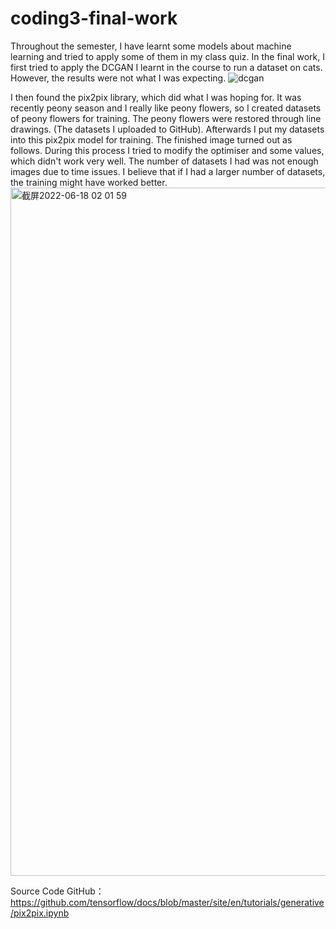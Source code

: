 # coding3-final-work

Throughout the semester, I have learnt some models about machine learning and tried to apply some of them in my class quiz.
In the final work, I first tried to apply the DCGAN I learnt in the course to run a dataset on cats. However, the results were not what I was expecting. 
![dcgan](https://user-images.githubusercontent.com/91951125/174497301-7e9e197e-eb94-4d83-a775-c3dd1bbcdf3b.gif)


I then found the pix2pix library, which did what I was hoping for. It was recently peony season and I really like peony flowers, so I created datasets of peony flowers for training. The peony flowers were restored through line drawings. (The datasets I uploaded to GitHub). Afterwards I put my datasets into this pix2pix model for training. The finished image turned out as follows. During this process I tried to modify the optimiser and some values, which didn't work very well. The number of datasets I had was not enough images due to time issues. I believe that if I had a larger number of datasets, the training might have worked better.
<img width="1101" alt="截屏2022-06-18 02 01 59" src="https://user-images.githubusercontent.com/91951125/174497346-1a2f363a-8124-44b2-a747-9f304b0da960.png">


Source Code GitHub：https://github.com/tensorflow/docs/blob/master/site/en/tutorials/generative/pix2pix.ipynb
